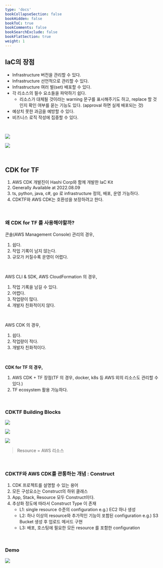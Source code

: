 ```yaml
---
type: 'docs'
bookCollapseSection: false
bookHidden: false
bookToC: true
bookComments: false
bookSearchExclude: false
bookFlatSection: true
weight: 1
---
```


## IaC의 장점 

- Infrastructure 버전을 관리할 수 있다.
- Infrastructure 선언적으로 관리할 수 있다.
- Infrastructure 여러 벌(set) 배포할 수 있다.
- 각 리소스의 필수 요소들을 파악하기 쉽다.
  - 리소스가 대체될 것이라는 warning 문구를 표시해주기도 하고, replace 할 것인지 확인 여부를 묻는 기능도 있다. (approval 하면 실제 배포되는 것)
- 예상치 못한 과금을 예방할 수 있다.
- 비즈니스 로직 작성에 집중할 수 있다.

<br>

![](/images/[데브옵스]%20CDK%20for%20Terraform으로%20나만의%20AWS%20Resource%20정의하기_24.png)

![](/images/[데브옵스]%20CDK%20for%20Terraform으로%20나만의%20AWS%20Resource%20정의하기_51.png)

<br>

## CDK for TF 

1. AWS CDK 개발진이 Hashi Corp와 함께 개발한 IaC Kit
2. Generally Available at 2022.08.09
3. ts, python, java, c#, go 로 infrastructure 정의, 배포, 운영 가능하다.
4. CDKTF와 AWS CDK는 호환성을 보장하려고 한다.


<br>

### 왜 CDK for TF 를 사용해야할까?

콘솔(AWS Management Console) 관리의 경우,
1. 쉽다.
2. 작업 기록이 남지 않는다.
3. 규모가 커질수록 운영이 어렵다.

<br>

AWS CLI & SDK, AWS CloudFormation 의 경우,

1. 작업 기록을 남길 수 있다.
2. 어렵다.
3. 작업량이 많다.
4. 개발자 친화적이지 않다.

<br>

AWS CDK 의 경우,
1. 쉽다.
2. 작업량이 적다.
3. 개발자 친화적이다.

<br>

**CDK for TF 의 경우,**

1. AWS CDK + TF 장점(TF 의 경우, docker, k8s 등 AWS 외의 리소스도 관리할 수 있다.)
2. TF ecosystem 활용 가능하다.

<br>

### CDKTF Building Blocks

![](/images/[데브옵스]%20CDK%20for%20Terraform으로%20나만의%20AWS%20Resource%20정의하기_03.png)

![](/images/[데브옵스]%20CDK%20for%20Terraform으로%20나만의%20AWS%20Resource%20정의하기_44.png)

![](/images/[데브옵스]%20CDK%20for%20Terraform으로%20나만의%20AWS%20Resource%20정의하기_46.png)

> Resource = AWS 리소스

<br>

### CDKTF와 AWS CDK를 관통하는 개념 : Construct

1. CDK 프로젝트를 설명할 수 있는 용어
2. 모든 구성요소는 Construct의 하위 클래스
3. App, Stack, Resource 모두 Construct이다.
4. 추상화 정도에 따라서 Construct Type 이 존재
   - L1: single resource 수준의 configuration e.g.) EC2 하나 생성
   - L2: 하나 이상의 resource와 추가적인 기능이 포함된 configuration e.g.) S3 Bucket 생성 후 업로드 메서드 구현
   - L3: 배포, 호스팅에 필요한 모든 resource 를 포함한 configuration


<br>

### Demo

![](/images/[데브옵스]%20CDK%20for%20Terraform으로%20나만의%20AWS%20Resource%20정의하기_00.png)

